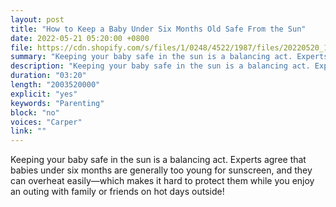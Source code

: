 ```yaml
---
layout: post
title: "How to Keep a Baby Under Six Months Old Safe From the Sun"
date: 2022-05-21 05:20:00 +0800
file: https://cdn.shopify.com/s/files/1/0248/4522/1987/files/20220520_1.mp3?v=1653087245
summary: "Keeping your baby safe in the sun is a balancing act. Experts agree that babies under six months are generally too young for sunscreen, and they can overheat easily—which makes it hard to protect them while you enjoy an outing with family or friends on hot days outside! "
description: "Keeping your baby safe in the sun is a balancing act. Experts agree that babies under six months are generally too young for sunscreen, and they can overheat easily—which makes it hard to protect them while you enjoy an outing with family or friends on hot days outside! "
duration: "03:20"
length: "2003520000"
explicit: "yes"
keywords: "Parenting"
block: "no"
voices: "Carper"
link: ""
---
```


Keeping your baby safe in the sun is a balancing act. Experts agree that babies under six months are generally too young for sunscreen, and they can overheat easily—which makes it hard to protect them while you enjoy an outing with family or friends on hot days outside!
